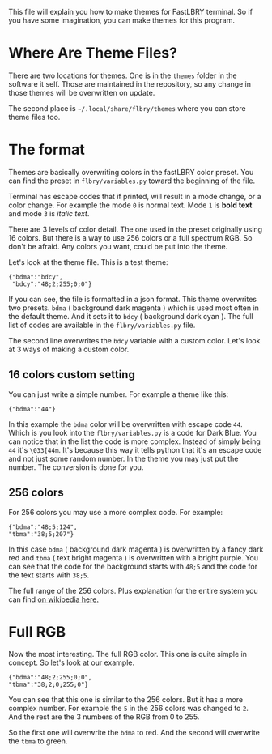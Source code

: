 This file will explain you how to make themes for FastLBRY terminal. So if you have some imagination, you can make themes for this program.

# Where Are Theme Files?

There are two locations for themes. One is in the `themes` folder in the software it self. Those are maintained in the repository, so any change in those themes will be overwritten on update.

The second place is `~/.local/share/flbry/themes` where you can store theme files too.

# The format

Themes are basically overwriting colors in the fastLBRY color preset. You can find the preset in `flbry/variables.py` toward the beginning of the file.

Terminal has escape codes that if printed, will result in a mode change, or a color change. For example the mode `0` is normal text. Mode `1` is **bold text** and mode `3` is *italic text*.

There are 3 levels of color detail. The one used in the preset originally using 16 colors. But there is a way to use 256 colors or a full spectrum RGB. So don't be afraid. Any colors you want, could be put into the theme.

Let's look at the theme file. This is a test theme:

```
{"bdma":"bdcy",
 "bdcy":"48;2;255;0;0"}
```

If you can see, the file is formatted in a json format. This theme overwrites two presets. `bdma` ( background dark magenta ) which is used most often in the default theme. And it sets it to `bdcy` ( background dark cyan ). The full list of codes are available in the `flbry/variables.py` file.

The second line overwrites the `bdcy` variable with a custom color. Let's look at 3 ways of making a custom color.

## 16 colors custom setting

You can just write a simple number. For example a theme like this:

```
{"bdma":"44"}
```

In this example the `bdma` color will be overwritten with escape code `44`. Which is you look into the `flbry/variables.py` is a code for Dark Blue. You can notice that in the list the code is more complex. Instead of simply being `44` it's `\033[44m`. It's because this way it tells python that it's an escape code and not just some random number. In the theme you may just put the number. The conversion is done for you.

## 256 colors

For 256 colors you may use a more complex code. For example:

```
{"bdma":"48;5;124",
"tbma":"38;5;207"}
```

In this case `bdma` ( background dark magenta ) is overwritten by a fancy dark red and `tbma` ( text bright magenta ) is overwritten with a bright purple. You can see that the code for the background starts with `48;5` and the code for the text starts with `38;5`.

The full range of the 256 colors. Plus explanation for the entire system you can find [on wikipedia here.](https://en.wikipedia.org/wiki/ANSI_escape_code#8-bit)

# Full RGB

Now the most interesting. The full RGB color. This one is quite simple in concept. So let's look at our example.

```
{"bdma":"48;2;255;0;0",
"tbma":"38;2;0;255;0"}
```
You can see that this one is similar to the 256 colors. But it has a more complex number. For example the `5` in the 256 colors was changed to `2`. And the rest are the 3 numbers of the RGB from 0 to 255.

So the first one will overwrite the `bdma` to red. And the second will overwrite the `tbma` to green.
